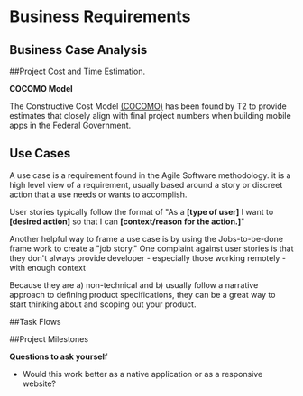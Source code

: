 # Business Requirements

## Business Case Analysis

##Project Cost and Time Estimation.

**COCOMO Model**

The Constructive Cost Model [(COCOMO)](https://en.wikipedia.org/wiki/COCOMO) has been found by T2 to provide estimates that closely align with final project numbers when building mobile apps in the Federal Government. 

## Use Cases

A use case is a requirement found in the Agile Software methodology. it is a high level view of a requirement, usually based around a story or discreet action that a use needs or wants to accomplish.

User stories typically follow the format of "As a **[type of user]** I want to **[desired action]** so that I can **[context/reason for the action.]**"

Another helpful way to frame a use case is by using the Jobs-to-be-done frame work to create a "job story." One complaint against user stories is that they don't always provide developer - especially those working remotely - with enough context 

Because they are a) non-technical and b) usually follow a narrative approach to defining product specifications, they can be a great way to start thinking about and scoping out your product. 


##Task Flows



##Project Milestones

**Questions to ask yourself**
- Would this work better as a native application or as a responsive website?



